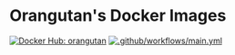 # Orangutan's Docker Images

[![Docker Hub: orangutan](https://img.shields.io/badge/Docker%20Hub-orangutan-blue?logo=docker)](https://hub.docker.com/u/orangutan)
[![.github/workflows/main.yml](https://github.com/nihaals/docker-images/workflows/.github/workflows/main.yml/badge.svg)](https://github.com/nihaals/docker-images/actions?query=workflow%3A.github%2Fworkflows%2Fmain.yml)
